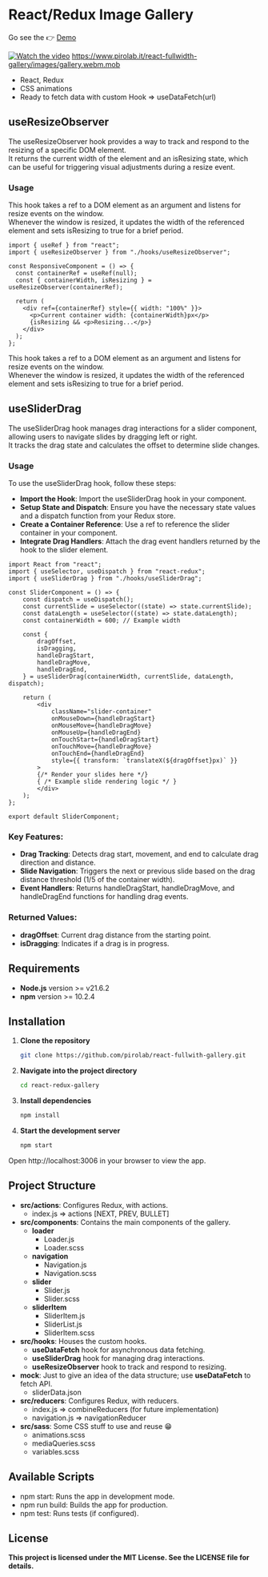 # React/Redux Image Gallery

Go see the 👉 [Demo](https://www.pirolab.it/react-fullwidth-gallery)

[![Watch the video](https://www.pirolab.it/react-fullwidth-gallery/images/gallery_ss.png)](https://www.pirolab.it/react-fullwidth-gallery/images/gallery.webm.mob)
https://www.pirolab.it/react-fullwidth-gallery/images/gallery.webm.mob
- React, Redux
- CSS animations
- Ready to fetch data with custom Hook => useDataFetch(url)

## useResizeObserver

The useResizeObserver hook provides a way to track and respond to the resizing of a specific DOM element.  
It returns the current width of the element and an isResizing state, which can be useful for triggering visual adjustments during a resize event.

### Usage

This hook takes a ref to a DOM element as an argument and listens for resize events on the window.  
Whenever the window is resized, it updates the width of the referenced element and sets isResizing to true for a brief period.

```
import { useRef } from "react";
import { useResizeObserver } from "./hooks/useResizeObserver";

const ResponsiveComponent = () => {
  const containerRef = useRef(null);
  const { containerWidth, isResizing } = useResizeObserver(containerRef);

  return (
    <div ref={containerRef} style={{ width: "100%" }}>
      <p>Current container width: {containerWidth}px</p>
      {isResizing && <p>Resizing...</p>}
    </div>
  );
};
```

This hook takes a ref to a DOM element as an argument and listens for resize events on the window.  
Whenever the window is resized, it updates the width of the referenced element and sets isResizing to true for a brief period.

## useSliderDrag

The useSliderDrag hook manages drag interactions for a slider component, allowing users to navigate slides by dragging left or right.  
It tracks the drag state and calculates the offset to determine slide changes.
### Usage
To use the useSliderDrag hook, follow these steps:
- **Import the Hook**: Import the useSliderDrag hook in your component.
- **Setup State and Dispatch**: Ensure you have the necessary state values and a dispatch function from your Redux store.
- **Create a Container Reference**: Use a ref to reference the slider container in your component.
- **Integrate Drag Handlers**: Attach the drag event handlers returned by the hook to the slider element.
```
import React from "react";
import { useSelector, useDispatch } from "react-redux";
import { useSliderDrag } from "./hooks/useSliderDrag";

const SliderComponent = () => {
    const dispatch = useDispatch();
    const currentSlide = useSelector((state) => state.currentSlide);
    const dataLength = useSelector((state) => state.dataLength);
    const containerWidth = 600; // Example width

    const {
        dragOffset,
        isDragging,
        handleDragStart,
        handleDragMove,
        handleDragEnd,
    } = useSliderDrag(containerWidth, currentSlide, dataLength, dispatch);

    return (
        <div
            className="slider-container"
            onMouseDown={handleDragStart}
            onMouseMove={handleDragMove}
            onMouseUp={handleDragEnd}
            onTouchStart={handleDragStart}
            onTouchMove={handleDragMove}
            onTouchEnd={handleDragEnd}
            style={{ transform: `translateX(${dragOffset}px)` }}
        >
        {/* Render your slides here */}
        { /* Example slide rendering logic */ }
        </div>
    );
};

export default SliderComponent;
```  

### Key Features:

- **Drag Tracking**: Detects drag start, movement, and end to calculate drag direction and distance.
- **Slide Navigation**: Triggers the next or previous slide based on the drag distance threshold (1/5 of the container width).
- **Event Handlers**: Returns handleDragStart, handleDragMove, and handleDragEnd functions for handling drag events.

### Returned Values:

- **dragOffset**: Current drag distance from the starting point.
- **isDragging**: Indicates if a drag is in progress.

## Requirements

- **Node.js** version >= v21.6.2
- **npm** version >= 10.2.4

## Installation

1. **Clone the repository**

   ```bash
   git clone https://github.com/pirolab/react-fullwith-gallery.git

   ```

2. **Navigate into the project directory**

   ```bash
   cd react-redux-gallery

   ```

3. **Install dependencies**

   ```bash
   npm install

   ```

4. **Start the development server**
   ```bash
   npm start
   ```

Open http://localhost:3006 in your browser to view the app.

## Project Structure

- **src/actions**: Configures Redux, with actions.
    - index.js => actions [NEXT, PREV, BULLET]
- **src/components**: Contains the main components of the gallery.
    - **loader**
        - Loader.js
        - Loader.scss
    - **navigation**
        - Navigation.js
        - Navigation.scss
    - **slider**
        - Slider.js
        - Slider.scss
    - **sliderItem**
        - SliderItem.js
        - SliderList.js
        - SliderItem.scss
- **src/hooks**: Houses the custom hooks.
    - **useDataFetch** hook for asynchronous data fetching.
    - **useSliderDrag** hook for managing drag interactions.
    - **useResizeObserver** hook to track and respond to resizing.
- **mock**: Just to give an idea of the data structure; use **useDataFetch** to fetch API.
    - sliderData.json
- **src/reducers**: Configures Redux, with reducers.
    - index.js => combineReducers (for future implementation)
    - navigation.js => navigationReducer
- **src/sass**: Some CSS stuff to use and reuse 😁
    - animations.scss
    - mediaQueries.scss
    - variables.scss

## Available Scripts

- npm start: Runs the app in development mode.
- npm run build: Builds the app for production.
- npm test: Runs tests (if configured).

## License

**This project is licensed under the MIT License. See the LICENSE file for details.**
